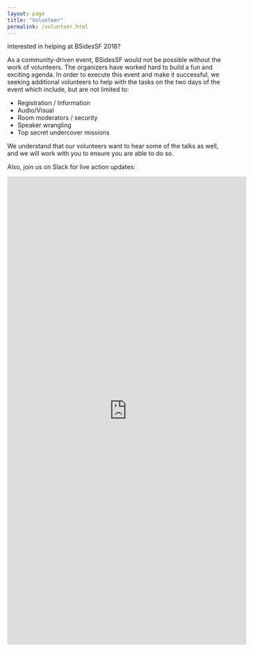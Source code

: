 ```yaml
---
layout: page
title: "Volunteer"
permalink: /volunteer.html
--- 
```


Interested in helping at BSidesSF 2018?

As a community-driven event, BSidesSF would not be possible without the work of volunteers. The organizers have worked hard to build a fun and exciting agenda. In order to execute this event and make it successful, we seeking additional volunteers to help with the tasks on the two days of the event which include, but are not limited to:

* Registration / Information
* Audio/Visual
* Room moderators / security
* Speaker wrangling
* Top secret undercover missions

We understand that our volunteers want to hear some of the talks as well, and we will work with you to ensure you are able to do so.

Also, join us on Slack for live action updates:
<script async defer src="https://bsidessf-slack.herokuapp.com/slackin.js?large"></script>

<script type="text/javascript" src="https://www.cervistech.com/acts/javascript/resize.js"></script>
<iframe id="myFrame" name="myFrame" src="https://www.cervistech.com/acts/webreg/eventwebreglist.php?org_id=0235" width="550" height="1075" frameborder="0"></iframe>

